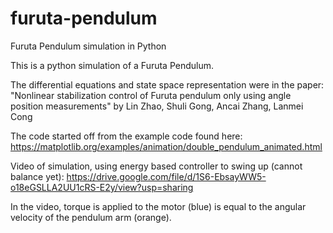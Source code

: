 # furuta-pendulum
Furuta Pendulum simulation in Python

This is a python simulation of a Furuta Pendulum.

The differential equations and state space representation were in the paper:
"Nonlinear stabilization control of Furuta pendulum only using angle position measurements"
by Lin  Zhao, Shuli Gong, Ancai Zhang, Lanmei Cong

The code started off from the example code found here:
https://matplotlib.org/examples/animation/double_pendulum_animated.html

Video of simulation, using energy based controller to swing up (cannot balance yet):
https://drive.google.com/file/d/1S6-EbsayWW5-o18eGSLLA2UU1cRS-E2y/view?usp=sharing

In the video, torque is applied to the motor (blue) is equal to the angular velocity of the pendulum arm (orange).
